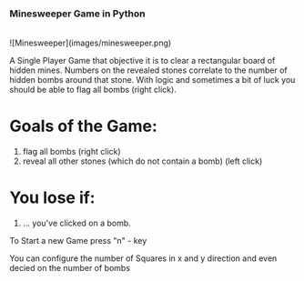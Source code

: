 ### Minesweeper Game in Python

<br />
![Minesweeper](images/minesweeper.png)
<br />

A Single Player Game that objective it is to clear a rectangular board of hidden mines. Numbers on the revealed stones correlate to the number of hidden bombs around that stone. With logic and sometimes a bit of luck you should be able to flag all bombs (right click).

# Goals of the Game:
1. flag all bombs (right click)
2. reveal all other stones (which do not contain a bomb)  (left click)

# You lose if:
1. ... you've clicked on a bomb.

To Start a new Game press "n" - key

You can configure the number of Squares in x and y direction and even decied on the number of bombs
